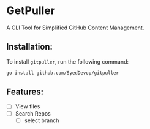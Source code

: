 # GetPuller

A CLI Tool for Simplified GitHub Content Management.

## Installation:

To install `gitpuller`, run the following command:

```bash
go install github.com/SyedDevop/gitpuller
```

## Features:

- [ ] View files
- [ ] Search Repos
  - [ ] select branch
